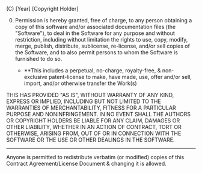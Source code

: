 

 

(C) [Year] [Copyright Holder] 

0. Permission is hereby granted, free of charge, to any person obtaining a copy of this
software and/or associated documentation files (the "Software"), to deal in the Software
for any purpose and without restriction, including without limitation the rights to use, copy, modify,
merge, publish, distribute, sublicense, re-license, and/or sell copies of the Software, and to
also permit persons to whom the Software is furnished to do so. 
   
   + **This includes a perpetual, no-charge, royalty-free, & non-exclusive patent-license 
   to make, have made, use, offer and/or sell, import, and/or otherwise transfer the Work(s)   
  
THIS HAS PROVIDED "AS IS", WITHOUT WARRANTY OF ANY KIND, EXPRESS OR IMPLIED,
INCLUDING BUT NOT LIMITED TO THE WARRANTIES OF MERCHANTABILITY, FITNESS FOR A
PARTICULAR PURPOSE AND NONINFRINGEMENT. IN NO EVENT SHALL THE AUTHORS OR COPYRIGHT
HOLDERS BE LIABLE FOR ANY CLAIM, DAMAGES OR OTHER LIABILITY, WHETHER IN AN ACTION
OF CONTRACT, TORT OR OTHERWISE, ARISING FROM, OUT OF OR IN CONNECTION WITH THE
SOFTWARE OR THE USE OR OTHER DEALINGS IN THE SOFTWARE. 
  
  --- 
   
Anyone is permitted to redistribute verbatim (or modified) copies of this Contract Agreement/License Document & changing it is allowed.  

